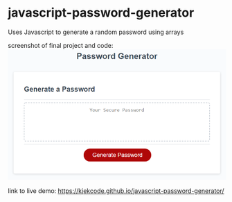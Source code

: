 # javascript-password-generator
Uses Javascript to generate a random password using arrays

screenshot of final project and code:
![password generator demo](./Assets/03-javascript-homework-demo.png)

link to live demo:
https://kjekcode.github.io/javascript-password-generator/